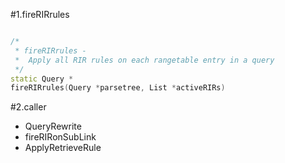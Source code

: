 #1.fireRIRrules

```cpp

/*
 * fireRIRrules -
 *  Apply all RIR rules on each rangetable entry in a query
 */
static Query *
fireRIRrules(Query *parsetree, List *activeRIRs)
```

#2.caller
- QueryRewrite
- fireRIRonSubLink
- ApplyRetrieveRule